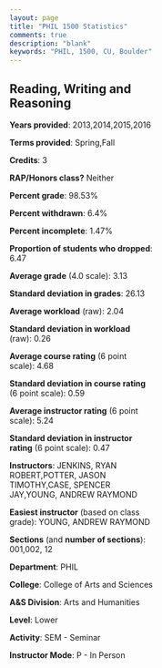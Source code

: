 ```yaml
---
layout: page
title: "PHIL 1500 Statistics"
comments: true
description: "blank"
keywords: "PHIL, 1500, CU, Boulder"
--- 
```

<head>
<script src="https://ajax.googleapis.com/ajax/libs/jquery/2.1.3/jquery.min.js"></script>
<script src="https://dl.dropboxusercontent.com/s/pc42nxpaw1ea4o9/highcharts.js?dl=0"></script>
<!-- <script src="../assets/js/highcharts.js"></script> -->
<style type="text/css">@font-face {
	font-family: "Bebas Neue";
	src: url(https://www.filehosting.org/file/details/544349/BebasNeue%20Regular.otf) format("opentype");
	}
	h1.Bebas { 
		font-family: "Bebas Neue", Verdana, Tahoma;
	}
</style>
</head>
<body>
	<div id="container" style="float: right; width: 45%; height: 88%; margin-left: 2.5%; margin-right: 2.5%;"></div>
	<script language="JavaScript">
		$(document).ready(function() {
		var chart = {type: 'column'};
		var title = {text: 'Grade Distribution'};
		var xAxis = {categories: ['A','B','C','D','F'],crosshair: true};
		var yAxis = {min: 0,title: {text: 'Percentage'}};
		var tooltip = {headerFormat: '<center><b><span style="font-size:20px">{point.key}</span></b></center>',
		               pointFormat: '<td style="padding:0"><b>{point.y:.1f}%</b></td>',
		               footerFormat: '</table>',shared: true,useHTML: true};
		var plotOptions = {column: {pointPadding: 0.0,borderWidth: 0}};  
		var credits = {enabled: false};var series= [{name: 'Percent',data: [38.79,46.26,10.75,1.87,2.34,]}];
		var json = {};
		json.chart = chart;
		json.title = title;
		json.tooltip = tooltip;
		json.xAxis = xAxis;
		json.yAxis = yAxis;  
		json.series = series;
		json.plotOptions = plotOptions;  
		json.credits = credits;
		$('#container').highcharts(json);
	});
	</script>
</body>
			   
## Reading, Writing and Reasoning

**Years provided**: 2013,2014,2015,2016

**Terms provided**: Spring,Fall

**Credits**: 3

**RAP/Honors class?** Neither

**Percent grade**: 98.53%

**Percent withdrawn**: 6.4%

**Percent incomplete**: 1.47%

**Proportion of students who dropped**: 6.47

**Average grade** (4.0 scale): 3.13

**Standard deviation in grades**: 26.13

**Average workload** (raw): 2.04

**Standard deviation in workload** (raw): 0.26

**Average course rating** (6 point scale): 4.68

**Standard deviation in course rating** (6 point scale): 0.59

**Average instructor rating** (6 point scale): 5.24

**Standard deviation in instructor rating** (6 point scale): 0.47

**Instructors**: JENKINS, RYAN ROBERT,POTTER, JASON TIMOTHY,CASE, SPENCER JAY,YOUNG, ANDREW RAYMOND

**Easiest instructor** (based on class grade): YOUNG, ANDREW RAYMOND

**Sections** (and **number of sections**): 001,002, 12

**Department**: PHIL

**College**: College of Arts and Sciences

**A&S Division**: Arts and Humanities

**Level**: Lower

**Activity**: SEM - Seminar

**Instructor Mode**: P  - In Person